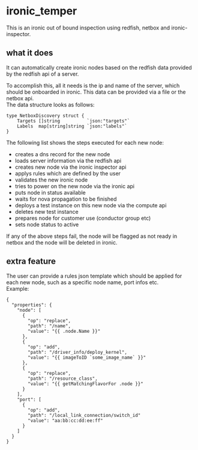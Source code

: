 # ironic_temper

This is an ironic out of bound inspection using redfish, netbox and ironic-inspector.

## what it does
It can automatically create ironic nodes based on the redfish data provided by the redfish api of a server.

To accomplish this, all it needs is the ip and name of the server, which should be onboarded in ironic. 
This data can be provided via a file or the netbox api.   
The data structure looks as follows:
```
type NetboxDiscovery struct {
	Targets []string          `json:"targets"`
	Labels  map[string]string `json:"labels"`
}
```

The following list shows the steps executed for each new node:

* creates a dns record for the new node
* loads server information via the redfish api
* creates new node via the ironic inspector api
* applys rules which are defined by the user
* validates the new ironic node
* tries to power on the new node via the ironic api
* puts node in status available
* waits for nova propagation to be finished
* deploys a test instance on this new node via the compute api
* deletes new test instance
* prepares node for customer use (conductor group etc)
* sets node status to active

If any of the above steps fail, the node will be flagged as not ready in netbox and the node will be deleted in ironic.

## extra feature
The user can provide a rules json template which should be applied for each new node, such as a specific node name, port infos etc.  
Example:
```
{
  "properties": {
    "node": [
      {
        "op": "replace",
        "path": "/name",
        "value": "{{ .node.Name }}"
      },
      {
        "op": "add",
        "path": "/driver_info/deploy_kernel",
        "value": "{{ imageToID `some_image_name` }}"
      },
      {
        "op": "replace",
        "path": "/resource_class",
        "value": "{{ getMatchingFlavorFor .node }}"
      }
    ],
    "port": [
      {
        "op": "add",
        "path": "/local_link_connection/switch_id"
        "value": "aa:bb:cc:dd:ee:ff"
      }
    ]
  }
}
```
